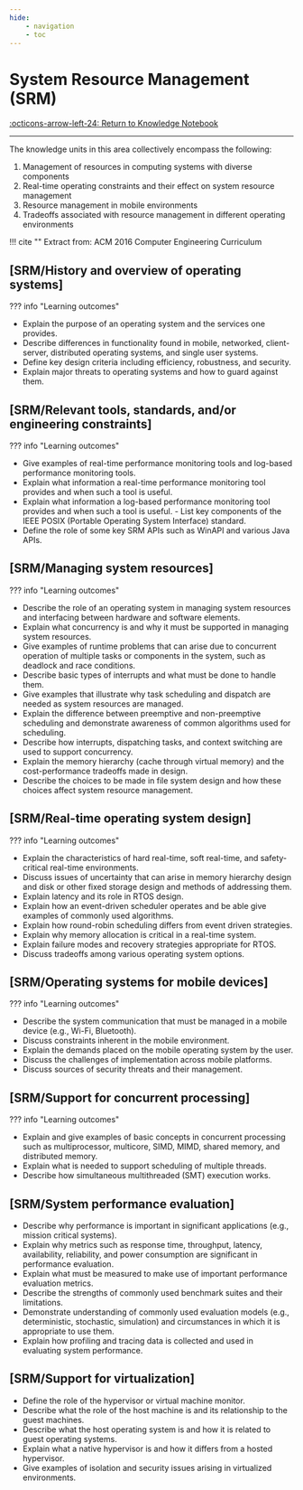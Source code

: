 ```yaml
---
hide:
    - navigation
    - toc
---
```

# System Resource Management (SRM)

[:octicons-arrow-left-24: Return to Knowledge Notebook](/Knowledge-Notebook/)

---

The knowledge units in this area collectively encompass the following:

1. Management of resources in computing systems with diverse components
2. Real-time operating constraints and their effect on system resource management
3. Resource management in mobile environments
4. Tradeoffs associated with resource management in different operating environments

!!! cite ""
    Extract from: ACM 2016 Computer Engineering Curriculum

<!--## Units

---

<div class="container px-4 py-2" id="custom-cards">
    <div class="row row-cols-1 row-cols-lg-3 align-items-stretch g-4 py-3">
        <div class="col">
            <a href="02_Parallelism-Fundamentals">
                <div class="card card-cover h-100 overflow-hidden text-white bg-dark rounded-5 shadow-lg">
                    <div class="d-flex flex-column h-100 p-5 pb-3 text-white text-shadow-1">
                        <h2>PD/Parallelism Fundamentals</h2>
                    </div>
                </div>
            </a>
        </div>
        <div class="col">
            <a href="03_Parallel-Decomposition">
                <div class="card card-cover h-100 overflow-hidden text-white bg-dark rounded-5 shadow-lg">
                    <div class="d-flex flex-column h-100 p-5 pb-3 text-white text-shadow-1">
                        <h2>PD/Parallel Decomposition</h2>
                    </div>
                </div>
            </a>
        </div>
        <div class="col">
            <a href="04_Communication-Coordination">
                <div class="card card-cover h-100 overflow-hidden text-white bg-dark rounded-5 shadow-lg">
                    <div class="d-flex flex-column h-100 p-5 pb-3 text-shadow-1">
                        <h2>PD/Communication and Coordination</h2>
                    </div>
                </div>
            </a>
        </div>
    </div>
    <div class="row row-cols-1 row-cols-lg-3 align-items-stretch g-4 py-3">
        <div class="col">
            <a href="05_Parallel-Algorithms-Analysis-Programming">
                <div class="card card-cover h-100 overflow-hidden text-white bg-dark rounded-5 shadow-lg">
                    <div class="d-flex flex-column h-100 p-5 pb-3 text-white text-shadow-1">
                        <h2>PD/Parallel Algorithms, Analysis, and Programming</h2>
                    </div>
                </div>
            </a>
        </div>
        <div class="col">
            <a href="06_Parallel-Architecture">
                <div class="card card-cover h-100 overflow-hidden text-white bg-dark rounded-5 shadow-lg">
                    <div class="d-flex flex-column h-100 p-5 pb-3 text-white text-shadow-1">
                        <h2>PD/Parallel Architecture</h2>
                    </div>
                </div>
            </a>
        </div>
        <div class="col">
            <a href="07_Parallel-Performance">
                <div class="card card-cover h-100 overflow-hidden text-white bg-dark rounded-5 shadow-lg">
                    <div class="d-flex flex-column h-100 p-5 pb-3 text-shadow-1">
                        <h2>PD/Parallel Performance</h2>
                    </div>
                </div>
            </a>
        </div>
    </div>
    <div class="row row-cols-1 row-cols-lg-3 align-items-stretch g-4 py-3">
        <div class="col">
            <a href="08_Distributed-Systems">
                <div class="card card-cover h-100 overflow-hidden text-white bg-dark rounded-5 shadow-lg">
                    <div class="d-flex flex-column h-100 p-5 pb-3 text-white text-shadow-1">
                        <h2>PD/Distributed Systems</h2>
                    </div>
                </div>
            </a>
        </div>
        <div class="col">
            <a href="09_Cloud-Computing">
                <div class="card card-cover h-100 overflow-hidden text-white bg-dark rounded-5 shadow-lg">
                    <div class="d-flex flex-column h-100 p-5 pb-3 text-white text-shadow-1">
                        <h2>PD/Cloud Computing</h2>
                    </div>
                </div>
            </a>
        </div>
        <div class="col">
            <a href="10_Formal-Models-Semantics">
                <div class="card card-cover h-100 overflow-hidden text-white bg-dark rounded-5 shadow-lg">
                    <div class="d-flex flex-column h-100 p-5 pb-3 text-shadow-1">
                        <h2>PD/Formal Models and Semantics</h2>
                    </div>
                </div>
            </a>
        </div>
    </div>
</div>-->

## [SRM/History and overview of operating systems]

??? info "Learning outcomes"

- Explain the purpose of an operating system and the services one provides.
- Describe differences in functionality found in mobile, networked, client-server, distributed operating systems, and single user systems. 
- Define key design criteria including efficiency, robustness, and security.
- Explain major threats to operating systems and how to guard against them.

## [SRM/Relevant tools, standards, and/or engineering constraints]

??? info "Learning outcomes"

- Give examples of real-time performance monitoring tools and log-based performance monitoring tools.
- Explain what information a real-time performance monitoring tool provides and when such a tool is useful. 
- Explain what information a log-based performance monitoring tool provides and when such a tool is useful. - List key components of the IEEE POSIX (Portable Operating System Interface) standard.
- Define the role of some key SRM APIs such as WinAPI and various Java APIs.

## [SRM/Managing system resources]

??? info "Learning outcomes"

- Describe the role of an operating system in managing system resources and interfacing between hardware and software elements.
- Explain what concurrency is and why it must be supported in managing system resources.
- Give examples of runtime problems that can arise due to concurrent operation of multiple tasks or components in the system, such as deadlock and race conditions.
- Describe basic types of interrupts and what must be done to handle them.
- Give examples that illustrate why task scheduling and dispatch are needed as system resources are managed.
- Explain the difference between preemptive and non-preemptive scheduling and demonstrate awareness of common algorithms used for scheduling.
- Describe how interrupts, dispatching tasks, and context switching are used to support concurrency.
- Explain the memory hierarchy (cache through virtual memory) and the cost-performance tradeoffs made in design.
- Describe the choices to be made in file system design and how these choices affect system resource management.

## [SRM/Real-time operating system design]

??? info "Learning outcomes"

- Explain the characteristics of hard real-time, soft real-time, and safety-critical real-time environments.
- Discuss issues of uncertainty that can arise in memory hierarchy design and disk or other fixed storage design and methods of
addressing them.
- Explain latency and its role in RTOS design.
- Explain how an event-driven scheduler operates and be able give examples of commonly used algorithms.
- Explain how round-robin scheduling differs from event driven strategies.
- Explain why memory allocation is critical in a real-time system.
- Explain failure modes and recovery strategies appropriate for RTOS.
- Discuss tradeoffs among various operating system options.

## [SRM/Operating systems for mobile devices]

??? info "Learning outcomes"

- Describe the system communication that must be managed in a mobile device (e.g., Wi-Fi, Bluetooth). 
- Discuss constraints inherent in the mobile environment.
- Explain the demands placed on the mobile operating system by the user.
- Discuss the challenges of implementation across mobile platforms.
- Discuss sources of security threats and their management. 

## [SRM/Support for concurrent processing]

??? info "Learning outcomes"

- Explain and give examples of basic concepts in concurrent processing such as multiprocessor, multicore, SIMD, MIMD, shared memory, and distributed memory.
- Explain what is needed to support scheduling of multiple threads.
- Describe how simultaneous multithreaded (SMT) execution works.

## [SRM/System performance evaluation]

- Describe why performance is important in significant applications (e.g., mission critical systems).
- Explain why metrics such as response time, throughput, latency, availability, reliability, and power consumption are significant in performance evaluation.
- Explain what must be measured to make use of important performance evaluation metrics.
- Describe the strengths of commonly used benchmark suites and their limitations.
- Demonstrate understanding of commonly used evaluation models (e.g., deterministic, stochastic, simulation) and circumstances in
which it is appropriate to use them.
- Explain how profiling and tracing data is collected and used in evaluating system performance.

## [SRM/Support for virtualization]

- Define the role of the hypervisor or virtual machine monitor.
- Describe what the role of the host machine is and its relationship to the guest machines.
- Describe what the host operating system is and how it is related to guest operating systems. 
- Explain what a native hypervisor is and how it differs from a hosted hypervisor.
- Give examples of isolation and security issues arising in virtualized environments.